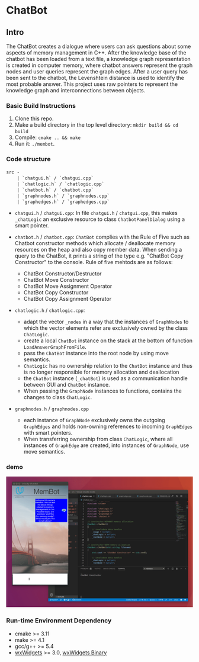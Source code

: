 # ChatBot

## Intro
The ChatBot creates a dialogue where users can ask questions about some aspects of memory management in C++. After the knowledge base of the chatbot has been loaded from a text file, a knowledge graph representation is created in computer memory, where chatbot answers represent the graph nodes and user queries represent the graph edges. After a user query has been sent to the chatbot, the Levenshtein distance is used to identify the most probable answer. This project uses raw pointers to represent the knowledge graph and interconnections between objects.

### Basic Build Instructions
1. Clone this repo.
2. Make a build directory in the top level directory: `mkdir build && cd build`
3. Compile: `cmake .. && make`
4. Run it: `./membot`.


### Code structure
```
src -
    | `chatgui.h` / `chatgui.cpp`
    | `chatlogic.h` / `chatlogic.cpp` 
    | `chatbot.h` / `chatbot.cpp`
    | `graphnodes.h` / `graphnodes.cpp`
    | `graphedges.h` / `graphedges.cpp`
```
* `chatgui.h` / `chatgui.cpp`:  In file `chatgui.h` / `chatgui.cpp`, this makes `_chatLogic` an exclusive resource to class `ChatbotPanelDialog` using a smart pointer.
* `chatbot.h` / `chatbot.cpp`:  `ChatBot` complies with the Rule of Five such as Chatbot constructor methods which allocate / deallocate memory resources on the heap and also copy member data. When sending a query to the ChatBot, it prints a string of the type e.g. "ChatBot Copy Constructor" to the console. Rule of five mehtods are as follows:
    * ChatBot Constructor/Destructor
    * ChatBot Move Constructor
    * ChatBot Move Assignment Operator
    * ChatBot Copy Constructor 
    * ChatBot Copy Assignment Operator
* `chatlogic.h` / `chatlogic.cpp`: 
    * adapt the vector `_nodes` in a way that the instances of `GraphNodes` to which the vector elements refer are exclusively owned by the class `ChatLogic`. 
    * create a local `ChatBot` instance on the stack at the bottom of function `LoadAnswerGraphFromFile`. 
    * pass the `ChatBot` instance into the root node by using move semantics. 
    * `ChatLogic` has no ownership relation to the `ChatBot` instance and thus is no longer responsible for memory allocation and deallocation
    * the `ChatBot` instance (`_chatBot`) is used as a communication handle between GUI and `ChatBot` instance. 
    * When passing the `GraphNode` instances to functions, contains the changes to class `ChatLogic`. 

* `graphnodes.h` / `graphnodes.cpp`
    * each instance of `GraphNode` exclusively owns the outgoing `GraphEdges` and holds non-owning references to incoming `GraphEdges` with smart pointers.
    * When transferring ownership from class `ChatLogic`, where all instances of `GraphEdge` are created, into instances of `GraphNode`, use move semantics. 

### demo 
![demo](chatbot_demo.gif)

### Run-time Environment Dependency
* cmake >= 3.11
* make >= 4.1
* gcc/g++ >= 5.4
* [wxWidgets](https://wiki.wxwidgets.org/Install) >= 3.0, [wxWidgets Binary](https://wiki.codelite.org/pmwiki.php/Main/WxWidgets30Binaries#toc2)
